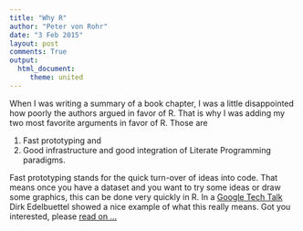 ```yaml
---
title: "Why R"
author: "Peter von Rohr"
date: "3 Feb 2015"
layout: post
comments: True
output: 
  html_document:
     theme: united
---
```


When I was writing a summary of a book chapter, I was a little disappointed how poorly the authors argued in favor of R. That is why I was adding my two most favorite arguments in favor of R. Those are 

1. Fast prototyping and 
2. Good infrastructure and good integration of Literate Programming paradigms. 

Fast prototyping stands for the quick turn-over of ideas into code. That means once you have a dataset and you want to try some ideas or draw some graphics, this can be done very quickly in R. In a [Google Tech Talk](https://www.youtube.com/watch?v=UZkaZhsOfT4) Dirk Edelbuettel showed a nice example of what this really means. Got you interested, please [read on ...](http://charlotte-ngs.github.io/WhyR/notes/20150203-WhyR.html)
